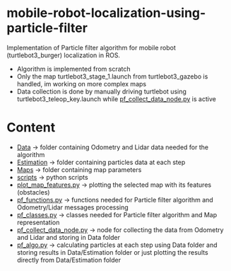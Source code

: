 # mobile-robot-localization-using-particle-filter
Implementation of Particle filter algorithm for mobile robot (turtlebot3_burger) localization in ROS.

 * Algorithm is implemented from scratch 
 * Only the map turtlebot3_stage_1.launch from turtlebot3_gazebo is handled, im working on more complex maps
 * Data collection is done by manually driving turtlebot using turtlebot3_teleop_key.launch while [pf_collect_data_node.py](scripts/pf_collect_data_node.py) is active

# Content
* [Data](Data) -> folder containing Odometry and Lidar data needed for the algorithm
* [Estimation](Data/stage_1/Estimation) -> folder containing particles data at each step
* [Maps](Maps) -> folder containing map parameters
* [scripts](scripts) -> python scripts
* [plot_map_features.py](scripts/plot_map_features.py) -> plotting the selected map with its features (obstacles)
* [pf_functions.py](scripts/pf_functions.py) -> functions needed for Particle filter algorithm and Odometry/Lidar messages processing 
* [pf_classes.py](scripts/pf_classes.py) -> classes needed for Particle filter algorithm and Map representation
* [pf_collect_data_node.py](scripts/pf_collect_data_node.py) -> node for collecting the data from Odometry and Lidar and storing in Data folder 
* [pf_algo.py](scripts/pf_algo.py) -> calculating particles at each step using Data folder and storing results in Data/Estimation folder or just plotting the results directly from Data/Estimation folder
